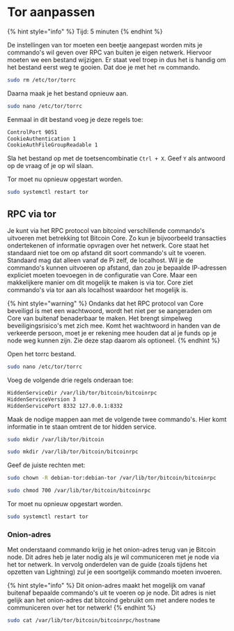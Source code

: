 # Tor aanpassen

{% hint style="info" %}
Tijd: 5 minuten
{% endhint %}

De instellingen van tor moeten een beetje aangepast worden mits je commando's wil geven over RPC van buiten je eigen netwerk. Hiervoor moeten we een bestand wijzigen. Er staat veel troep in dus het is handig om het bestand eerst weg te gooien. Dat doe je met het `rm` commando.

```bash
sudo rm /etc/tor/torrc
```

Daarna maak je het bestand opnieuw aan.

```bash
sudo nano /etc/tor/torrc
```

Eenmaal in dit bestand voeg je deze regels toe:

```bash
ControlPort 9051
CookieAuthentication 1
CookieAuthFileGroupReadable 1
```

Sla het bestand op met de toetsencombinatie `Ctrl + X`. Geef `Y` als antwoord op de vraag of je op wil slaan.

Tor moet nu opnieuw opgestart worden.

```bash
sudo systemctl restart tor
```

## RPC via tor

Je kunt via het RPC protocol van bitcoind verschillende commando's uitvoeren met betrekking tot Bitcoin Core. Zo kun je bijvoorbeeld transacties ondertekenen of informatie opvragen over het netwerk. Core staat het standaard niet toe om op afstand dit soort commando's uit te voeren. Standaard mag dat alleen vanaf de Pi zelf, de localhost. Wil je de commando's kunnen uitvoeren op afstand, dan zou je bepaalde IP-adressen expliciet moeten toevoegen in de configuratie van Core. Maar een makkelijkere manier om dit mogelijk te maken is via tor. Core ziet commando's via tor aan als localhost waardoor het mogelijk is.

{% hint style="warning" %}
Ondanks dat het RPC protocol van Core beveiligd is met een wachtwoord, wordt het niet per se aangeraden om Core van buitenaf benaderbaar te maken. Het brengt simpelweg beveiligingsrisico's met zich mee. Komt het wachtwoord in handen van de verkeerde persoon, moet je er rekening mee houden dat al je funds op je node weg kunnen zijn. Zie deze stap daarom als optioneel.
{% endhint %}

Open het torrc bestand.

```bash
sudo nano /etc/tor/torrc
```

Voeg de volgende drie regels onderaan toe:

```bash
HiddenServiceDir /var/lib/tor/bitcoin/bitcoinrpc
HiddenServiceVersion 3
HiddenServicePort 8332 127.0.0.1:8332
```

Maak de nodige mappen aan met de volgende twee commando's. Hier komt informatie in te staan omtrent de tor hidden service.

```bash
sudo mkdir /var/lib/tor/bitcoin
```

```bash
sudo mkdir /var/lib/tor/bitcoin/bitcoinrpc
```

Geef de juiste rechten met:

```bash
sudo chown -R debian-tor:debian-tor /var/lib/tor/bitcoin/bitcoinrpc
```

```bash
sudo chmod 700 /var/lib/tor/bitcoin/bitcoinrpc
```

Tor moet nu opnieuw opgestart worden.

```bash
sudo systemctl restart tor
```

### Onion-adres

Met onderstaand commando krijg je het onion-adres terug van je Bitcoin node. Dit adres heb je later nodig als je wil communiceren met je node via het tor netwerk. In vervolg onderdelen van de guide \(zoals tijdens het opzetten van Lightning\) zul je een soortgelijk commando moeten invoeren.

{% hint style="info" %}
Dit onion-adres maakt het mogelijk om vanaf buitenaf bepaalde commando's uit te voeren op je node. Dit adres is niet gelijk aan het onion-adres dat bitcoind gebruikt om met andere nodes te communiceren over het tor netwerk!
{% endhint %}

```bash
sudo cat /var/lib/tor/bitcoin/bitcoinrpc/hostname
```